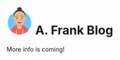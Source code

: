 # <img src="/docs/.vuepress/public/assets/img/avatars/arthur-regular.png" width="60" /> A. Frank Blog
More info is coming!
